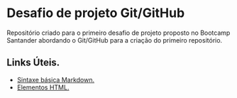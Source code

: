 # Desafio de projeto Git/GitHub
Repositório criado para o primeiro desafio de projeto proposto no Bootcamp Santander abordando o Git/GitHub para a criação do primeiro repositório.

## Links Úteis.
 - [Sintaxe básica Markdown.](https://www.markdownguide.org/basic-syntax/)
 - [Elementos HTML.](https://developer.mozilla.org/pt-BR/docs/Web/HTML/Element/link)